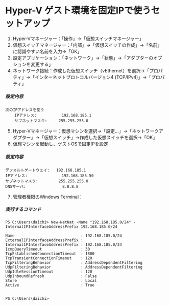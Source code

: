 # Hyper-V ゲスト環境を固定IPで使うセットアップ

1. Hyper-Vマネージャー：「操作」→「仮想スイッチマネージャー」
2. 仮想スイッチマネージャー：「内部」→「仮想スイッチの作成」→「名前」に認識やすい名前を入力→「OK」
3. 設定アプリケーション：「ネットワーク」→「状態」→「アダプターのオプションを変更する」
4. ネットワーク接続：作成した仮想スイッチ（vEthernet）を選択→「プロパティ」→「インターネットプロトコルバージョン4 (TCP/IPv4)」→「プロパティ」

##### 設定内容

    次のIPアドレスを使う
        IPアドレス:           192.168.185.1
        サブネットマスク:     255.255.255.0

5. Hyper-Vマネージャー：仮想マシンを選択→「設定…」→「ネットワークアダプター」→「仮想スイッチ」→作成した仮想スイッチを選択→「OK」
6. 仮想マシンを起動し、ゲストOSで固定IPを設定

##### 設定内容

    デフォルトゲートウェイ:   192.168.185.1
    IPアドレス:               192.168.185.50
    サブネットマスク:         255.255.255.0
    DNSサーバ:                8.8.8.8

7. 管理者権限のWindows Terminal：

##### 実行するコマンド

    PS C:\Users\daichi> New-NetNat -Name "192.168.185.0/24" -InternalIPInterfaceAddressPrefix 192.168.185.0/24
    
    Name                             : 192.168.185.0/24
    ExternalIPInterfaceAddressPrefix :
    InternalIPInterfaceAddressPrefix : 192.168.185.0/24
    IcmpQueryTimeout                 : 30
    TcpEstablishedConnectionTimeout  : 1800
    TcpTransientConnectionTimeout    : 120
    TcpFilteringBehavior             : AddressDependentFiltering
    UdpFilteringBehavior             : AddressDependentFiltering
    UdpIdleSessionTimeout            : 120
    UdpInboundRefresh                : False
    Store                            : Local
    Active                           : True
    
    
    PS C:\Users\daichi>
